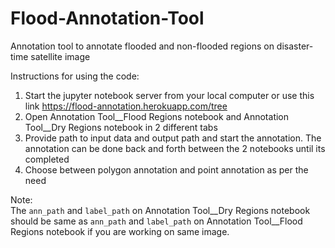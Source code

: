 # Flood-Annotation-Tool
Annotation tool to annotate flooded and non-flooded regions on disaster-time satellite image

Instructions for using the code:   
1. Start the jupyter notebook server from your local computer or use this link https://flood-annotation.herokuapp.com/tree  
2. Open Annotation Tool__Flood Regions notebook and Annotation Tool__Dry Regions notebook in 2 different tabs  
3. Provide path to input data and output path and start the annotation. The annotation can be done back and forth between the 2 notebooks until its completed  
4. Choose between polygon annotation and point annotation as per the need  

Note:  
The `ann_path` and `label_path` on Annotation Tool__Dry Regions notebook should be same as `ann_path` and `label_path` on Annotation Tool__Flood Regions notebook if you are working on same image.
